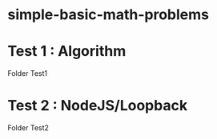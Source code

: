 # simple-basic-math-problems
# Test 1 : Algorithm
Folder Test1
# Test 2 : NodeJS/Loopback
Folder Test2
